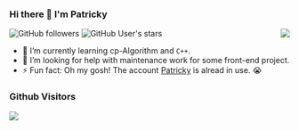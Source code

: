 ### Hi there 👋 I'm Patricky 

<img align="right" src="https://github-readme-stats.vercel.app/api?username=Patricky&show_icons=false&theme=light">

![GitHub followers](https://img.shields.io/github/followers/Patricky-Tau?style=social)   ![GitHub User's
stars](https://img.shields.io/github/stars/Patricky-Tau?style=social)

- 🌱 I’m currently learning cp-Algorithm and `C++`.
- 🤔 I’m looking for help with maintenance work for some front-end project.
- ⚡ Fun fact: Oh my gosh! The account [Patricky](https://github.com/patricky) is alread in use. 😭

### Github Visitors

[![](https://profile-counter.glitch.me/Patricky-Tau/count.svg)](https://github.com/Patricky-Tau)

